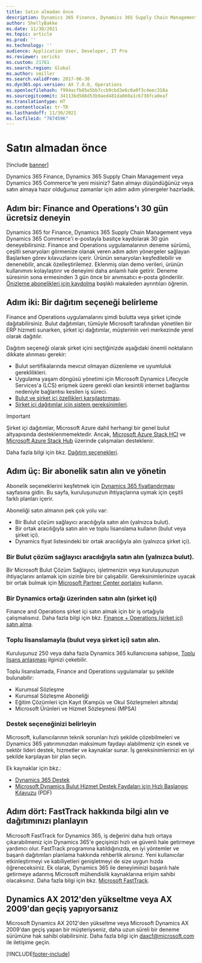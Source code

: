 ```yaml
---
title: Satın almadan önce
description: Dynamics 365 Finance, Dynamics 365 Supply Chain Management veya Dynamics 365 Commerce satın almayı düşündüğünüz zaman yararlanacağınız adım adım yönergeler.
author: ShellyBakke
ms.date: 11/30/2021
ms.topic: article
ms.prod: ''
ms.technology: ''
audience: Application User, Developer, IT Pro
ms.reviewer: sericks
ms.custom: 21761
ms.search.region: Global
ms.author: smiller
ms.search.validFrom: 2017-06-30
ms.dyn365.ops.version: AX 7.0.0, Operations
ms.openlocfilehash: f994acfb85e5bb7ccb9cbd3e6c0a0f3c4eec318a
ms.sourcegitcommit: 34113bd588d53b9aed481da060a1c6738fca0eaf
ms.translationtype: HT
ms.contentlocale: tr-TR
ms.lasthandoff: 11/30/2021
ms.locfileid: "7874596"
---
```

# <a name="before-you-buy"></a>Satın almadan önce

[!include [banner](../includes/banner.md)]

Dynamics 365 Finance, Dynamics 365 Supply Chain Management veya Dynamics 365 Commerce'te yeni misiniz? Satın almayı düşündüğünüz veya satın almaya hazır olduğunuz zamanlar için adım adım yönergeler hazırladık.

## <a name="step-one-try-out-finance-and-operations-free-for-30-days"></a>Adım bir: Finance and Operations'ı 30 gün ücretsiz deneyin

Dynamics 365 for Finance, Dynamics 365 Supply Chain Management veya Dynamics 365 Commerce'i e-postayla basitçe kaydolarak 30 gün deneyebilirsiniz. Finance and Operations uygulamalarının deneme sürümü, çeşitli senaryoları görmenize olanak veren adım adım yönergeler sağlayan Başlarken görev kılavuzlarını içerir. Ürünün senaryoları keşfedilebilir ve denenebilir, ancak özelleştirilemez. Eklenmiş olan demo verileri, ürünün kullanımını kolaylaştırır ve deneyimi daha anlamlı hale getirir. Deneme süresinin sona ermesinden 3 gün önce bir anımsatıcı e-posta gönderilir. [Önizleme abonelikleri için kaydolma](../../dev-itpro/dev-tools/sign-up-preview-subscription.md#subscribe) başlıklı makaleden ayrıntıları öğrenin.

## <a name="step-two-choose-a-deployment-option"></a>Adım iki: Bir dağıtım seçeneği belirleme

Finance and Operations uygulamalarını şimdi bulutta veya şirket içinde dağıtabilirsiniz. Bulut dağıtımları, tümüyle Microsoft tarafından yönetilen bir ERP hizmeti sunarken, şirket içi dağıtımlar, müşterinin veri merkezinde yerel olarak dağıtılır.

Dağıtım seçeneği olarak şirket içini seçtiğinizde aşağıdaki önemli noktaların dikkate alınması gerekir:

- Bulut sertifikalarında mevcut olmayan düzenleme ve uyumluluk gereklilikleri.
- Uygulama yaşam döngüsü yönetimi için Microsoft Dynamics Lifecycle Services'a (LCS) erişmek üzere gerekli olan kesintili internet bağlantısı nedeniyle bağlantısı kesilen iş süreci.
- [Bulut ve şirket içi özellikleri karşılaştırması](cloud-prem-comparison.md).
- [Şirket içi dağıtımlar için sistem gereksinimleri](system-requirements-on-prem.md).

> [!IMPORTANT]
> Şirket içi dağıtımlar, Microsoft Azure dahil herhangi bir genel bulut altyapısında desteklenmemektedir. Ancak, [Microsoft Azure Stack HCI](https://azure.microsoft.com/products/azure-stack/hci/) ve [Microsoft Azure Stack Hub](https://azure.microsoft.com/products/azure-stack/hub/) üzerinde çalışmaları desteklenir.

Daha fazla bilgi için bkz. [Dağıtım seçenekleri](../../dev-itpro/deployment/choose-deployment-type.md).

## <a name="step-three-buy-and-manage-a-subscription"></a>Adım üç: Bir abonelik satın alın ve yönetin

Abonelik seçeneklerini keşfetmek için [Dynamics 365 fiyatlandırması](https://www.microsoft.com/dynamics365/pricing) sayfasına gidin. Bu sayfa, kuruluşunuzun ihtiyaçlarına uymak için çeşitli farklı planları içerir.

Aboneliği satın almanın pek çok yolu var:

- Bir Bulut çözüm sağlayıcı aracılığıyla satın alın (yalnızca bulut).
- Bir ortak aracılığıyla satın alın ve toplu lisanslama kullanın (bulut veya şirket içi).
- Dynamics fiyat listesindeki bir ortak aracılığıyla alın (yalnızca şirket içi).

### <a name="buy-through-a-cloud-solution-provider-cloud-only"></a>Bir Bulut çözüm sağlayıcı aracılığıyla satın alın (yalnızca bulut).

Bir Microsoft Bulut Çözüm Sağlayıcı, işletmenizin veya kuruluşunuzun ihtiyaçlarını anlamak için sizinle bire bir çalışabilir. Gereksinimlerinize uyacak bir ortak bulmak için [Microsoft Partner Center portalını](https://partnercenter.microsoft.com/partner/home) kullanın.

### <a name="buy-through-a-dynamics-partner-on-premises"></a>Bir Dynamics ortağı üzerinden satın alın (şirket içi)

Finance and Operations şirket içi satın almak için bir iş ortağıyla çalışmalısınız. Daha fazla bilgi için bkz. [Finance + Operations (şirket içi) satın alma](purchase-on-premises.md).

### <a name="buy-through-volume-licensing-cloud-or-on-premises"></a>Toplu lisanslamayla (bulut veya şirket içi) satın alın.

Kuruluşunuz 250 veya daha fazla Dynamics 365 kullanıcısına sahipse, [Toplu lisans anlaşması](https://www.microsoft.com/Licensing/product-licensing/dynamics365) ilginizi çekebilir.

Toplu lisanslamada, Finance and Operations uygulamalar şu şekilde bulunabilir:

- Kurumsal Sözleşme
- Kurumsal Sözleşme Aboneliği
- Eğitim Çözümleri için Kayıt (Kampüs ve Okul Sözleşmeleri altında)
- Microsoft Ürünleri ve Hizmet Sözleşmesi (MPSA)

### <a name="choose-your-support-option"></a>Destek seçeneğinizi belirleyin

Microsoft, kullanıcılarının teknik sorunları hızlı şekilde çözebilmeleri ve Dynamics 365 yatırımınızdan maksimum faydayı alabilmeniz için esnek ve sektör lideri destek, hizmetler ve kaynaklar sunar. İş gereksinimlerinizi en iyi şekilde karşılayan bir plan seçin.

Ek kaynaklar için bkz.:

- [Dynamics 365 Destek](https://www.microsoft.com/dynamics365/support)
- [Microsoft Dynamics Bulut Hizmet Destek Faydaları için Hızlı Başlangıç Kılavuzu](https://go.microsoft.com/fwlink/?LinkId=530335) (PDF)

## <a name="step-four-learn-about-fasttrack-and-plan-your-deployment"></a>Adım dört: FastTrack hakkında bilgi alın ve dağıtımınızı planlayın

Microsoft FastTrack for Dynamics 365, iş değerini daha hızlı ortaya çıkarabilmeniz için Dynamics 365'e geçişinizi hızlı ve güvenli hale getirmeye yardımcı olur. FastTrack programına katıldığınızda, en iyi yöntemler ve başarılı dağıtımları planlama hakkında rehberlik alırsınız. Yeni kullanıcılar etkinleştirmeyi ve kabiliyetleri genişletmeyi de size uygun hızda öğreneceksiniz. Ek olarak, Dynamics 365 ile deneyiminizi başarılı hale getirmeye adanmış Microsoft mühendislik kaynaklarına erişim sahibi olacaksınız. Daha fazla bilgi için bkz. [Microsoft FastTrack](/dynamics365/fasttrack/).

## <a name="if-you-are-upgrading-from-dynamics-ax-2012-or-migrating-from-ax-2009"></a>Dynamics AX 2012'den yükseltme veya AX 2009'dan geçiş yapıyorsanız

Microsoft Dynamics AX 2012'den yükseltme veya Microsoft Dynamics AX 2009'dan geçiş yapan bir müşteriyseniz, daha uzun süreli bir deneme sürümüne hak sahibi olabilirsiniz. Daha fazla bilgi için <daxcf@microsoft.com> ile iletişime geçin.


[!INCLUDE[footer-include](../../../includes/footer-banner.md)]
